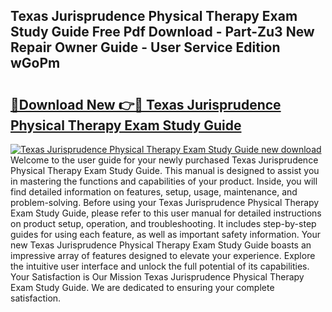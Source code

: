 ## Texas Jurisprudence Physical Therapy Exam Study Guide Free Pdf Download - Part-Zu3 New Repair Owner Guide - User Service Edition wGoPm

# <h2><a href="http://bc94978.oget.top/?id=Texas+Jurisprudence+Physical+Therapy+Exam+Study+Guide">🔗Download New 👉🔴 Texas Jurisprudence Physical Therapy Exam Study Guide</a></h2>

[![Texas Jurisprudence Physical Therapy Exam Study Guide new download](https://i.imgur.com/5g1atiW.png)](http://bc94978.oget.top/?id=Texas+Jurisprudence+Physical+Therapy+Exam+Study+Guide)
Welcome to the user guide for your newly purchased Texas Jurisprudence Physical Therapy Exam Study Guide. This manual is designed to assist you in mastering the functions and capabilities of your product. Inside, you will find detailed information on features, setup, usage, maintenance, and problem-solving. Before using your Texas Jurisprudence Physical Therapy Exam Study Guide, please refer to this user manual for detailed instructions on product setup, operation, and troubleshooting. It includes step-by-step guides for using each feature, as well as important safety information. Your new Texas Jurisprudence Physical Therapy Exam Study Guide boasts an impressive array of features designed to elevate your experience. Explore the intuitive user interface and unlock the full potential of its capabilities. Your Satisfaction is Our Mission Texas Jurisprudence Physical Therapy Exam Study Guide. We are dedicated to ensuring your complete satisfaction.
